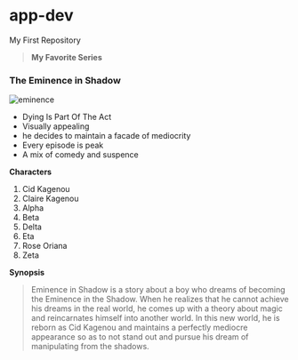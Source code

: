 # app-dev
My First Repository
>**My Favorite Series**
### The Eminence in Shadow
![eminence](https://github.com/Chuls0918/app-dev/assets/153493601/358276df-f117-4c68-9a3c-22e20387a8e4)

- Dying Is Part Of The Act
- Visually appealing
- he decides to maintain a facade of mediocrity 
- Every episode is peak
- A mix of comedy and suspence

**Characters**
1. Cid Kagenou
2. Claire Kagenou
3. Alpha
4. Beta
5. Delta
6. Eta
7. Rose Oriana
8. Zeta
   
**Synopsis**

> Eminence in Shadow is a story about a boy who dreams of becoming the Eminence in the Shadow.
> When he realizes that he cannot achieve his dreams in the real world,
> he comes up with a theory about magic and reincarnates himself into another world.
> In this new world, he is reborn as Cid Kagenou and maintains a perfectly mediocre appearance
> so as to not stand out and pursue his dream of manipulating from the shadows.
